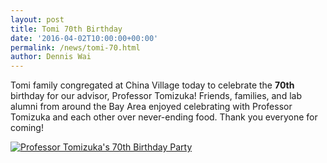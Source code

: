 ```yaml
---
layout: post
title: Tomi 70th Birthday
date: '2016-04-02T10:00:00+00:00'
permalink: /news/tomi-70.html
author: Dennis Wai
---
```


Tomi family congregated at China Village today to celebrate the <strong>70th</strong> birthday for our advisor, Professor Tomizuka! Friends, families, and lab alumni from around the Bay Area enjoyed celebrating with Professor Tomizuka and each other over never-ending food. Thank you everyone for coming!

<a href="{{ site.baseurl }}/assets/images/posts/professor70.jpg" data-lightbox="professor70" data-title="Professor Tomizuka's 70th Birthday Party">
  <img src="{{ site.baseurl }}/assets/images/posts/professor70.jpg" title="Professor Tomizuka's 70th Birthday Party">
</a>